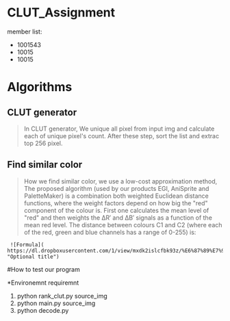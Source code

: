 # CLUT_Assignment
member list:
  * 1001543
  * 10015
  * 10015
 


# Algorithms
 
  CLUT generator
  -------------------------------------------------------
  > In CLUT generator, We unique all pixel from input img and calculate each of unique pixel's count. After these step, sort the list and extrac top 256 pixel.
  
  Find similar color
  ---------------------------------------------------
  >  How we find similar color, we use a low-cost approximation method, The proposed algorithm (used by our products EGI, AniSprite and PaletteMaker) is a combination both weighted Euclidean distance functions, where the weight factors depend on how big the "red" component of the colour is. First one calculates the mean level of "red" and then weights the ΔR′ and ΔB′ signals as a function of the mean red level. The distance between colours C1 and C2 (where each of the red, green and blue channels has a range of 0-255) is:
     
     ![Formula]( https://dl.dropboxusercontent.com/1/view/mxdk2islcfbk93z/%E6%87%89%E7%94%A8%E7%A8%8B%E5%BC%8F/Pancake.io/lowcost_formula.png  "Optional title")
     
     
     
  



#How to test our program 

*Environemnt requiremnt


1. python rank_clut.py source_img
2. python main.py source_img
3. python decode.py
